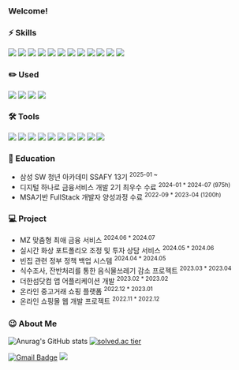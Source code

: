 ### Welcome!

### ⚡ Skills
<img src="https://img.shields.io/badge/Java-007396?style=flat&logo=OpenJDK&logoColor=white"> <img src="https://img.shields.io/badge/JavaScript-F7DF1E?style=flat&logo=Javascript&logoColor=white"> <img src="https://img.shields.io/badge/HTML5-E34F26?style=flat-square&logo=html5&logoColor=white"/> <img src="https://img.shields.io/badge/CSS-1572B6?style=flat&logo=css3&logoColor=white"> <img src="https://img.shields.io/badge/JSP-CC6699?style=flat&logo=Jsp&logoColor=white"> <img src="https://img.shields.io/badge/jQuery-CC6666?style=flat&logo=jQuery&logoColor=white"> <img src="https://img.shields.io/badge/MySQL-4479A1?style=flat&logo=MySQL&logoColor=white"> <img src="https://img.shields.io/badge/ORACLE-F80000?style=flat-square&logo=ORACLE&logoColor=white"/> <img src="https://img.shields.io/badge/MyBatis-660033?style=flat&logo=MyBatis&logoColor=white"> <img src="https://img.shields.io/badge/React-61DAFB?style=flat-square&logo=React&logoColor=white"/> <img src="https://img.shields.io/badge/TypeScript-3178C6?style=flat-squre&logo=TypeScript&logoColor=black"/> <img src="https://img.shields.io/badge/JPA-660032?style=flat&logo=JPA&logoColor=white">

### ✏️ Used
<img src="https://img.shields.io/badge/Python-3776AB?style=flat-square&logo=Python&logoColor=white"/> <img src="https://img.shields.io/badge/Kotlin-7F52FF?style=flat-square&logo=Kotlin&logoColor=white"/> <img src="https://img.shields.io/badge/Android-3DDC84?style=flat-square&logo=Android&logoColor=white"/> <img src="https://img.shields.io/badge/Flask-000000?style=flat-square&logo=Flask&logoColor=white"/> 

### 🛠️ Tools
<img src="https://img.shields.io/badge/Eclipse IDE-2C2255?style=flat-square&logo=Eclipse IDE&logoColor=white"/> <img src="https://img.shields.io/badge/IntelliJ_IDEA-000000?style=flat&logo=intellij-idea&logoColor=white"> <img src="https://img.shields.io/badge/GitHub-FFCCCC?style=flat&logo=GitHub&logoColor=white"> <img src="https://img.shields.io/badge/Spring Boot-6DB33F?style=flat&logo=Spring Boot&logoColor=white"> <img src="https://img.shields.io/badge/Spring-6DB33F?style=flat-square&logo=Spring&logoColor=white"/> <img src="https://img.shields.io/badge/Slack-4A154B?style=flat&logo=Slack&logoColor=white"> <img src="https://img.shields.io/badge/Spring Security-6DB33F?style=flat-square&logo=Spring Security&logoColor=white"/> <img src="https://img.shields.io/badge/AWS-FF3333?style=flat&logo=Amazon&logoColor=white"> <img src="https://img.shields.io/badge/Apache_Tomcat-CC6699?style=flat&logo=Apache-Tomcat&logoColor=white"> <img src="https://img.shields.io/badge/Figma-F24E1E?style=flat&logo=figma&logoColor=white">

### 🌱 Education
- 삼성 SW 청년 아카데미 SSAFY 13기 <sup>2025-01 ~
- 디지털 하나로 금융서비스 개발 2기 최우수 수료 <sup>2024-01 * 2024-07 (975h)
- MSA기반 FullStack 개발자 양성과정 수료 <sup>2022-09 * 2023-04 (1200h)


### 💻 Project
- MZ 맞춤형 최애 금융 서비스 <sup> 2024.06 * 2024.07
- 실시간 화상 포트폴리오 조정 및 투자 상담 서비스 <sup> 2024.05 * 2024.06
- 빈집 관련 정부 정책 백업 시스템 <sup> 2024.04 * 2024.05
- 식수조사, 잔반처리를 통한 음식물쓰레기 감소 프로젝트 <sup> 2023.03 * 2023.04
- 더한섬닷컴 앱 어플리케이션 개발 <sup> 2023.02 * 2023.02
- 온라인 중고거래 쇼핑 플랫폼 <sup> 2022.12 * 2023.01
- 온라인 쇼핑몰 웹 개발 프로젝트 <sup> 2022.11 * 2022.12

### 😉 About Me　　
![Anurag's GitHub stats](https://github-readme-stats.vercel.app/api?username=juhyemi&show_icons=true&theme=radical) [![solved.ac tier](http://mazassumnida.wtf/api/generate_badge?boj=rlawngp124)](https://solved.ac/rlawngp124)

[![Gmail Badge](https://img.shields.io/badge/Gmail-d14836?style=flat-square&logo=Gmail&logoColor=white&link=mailto:rlawngp124@gmail.com)](mailto:rlawngp124@gmail.com)
<a href="https://www.instagram.com/juhyemi_/" target="_blank"><img src="https://img.shields.io/badge/instagram-E4405F?style=flat-square&logo=Instagram&logoColor=white"/></a>
